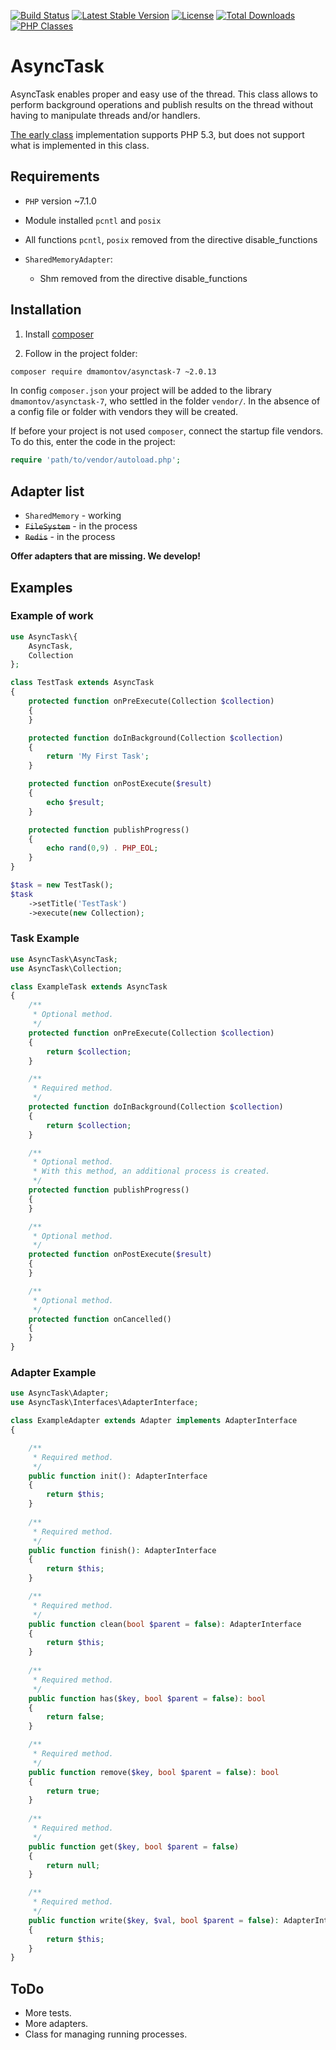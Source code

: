 [![Build Status](https://travis-ci.org/dmamontov/asynctask-7.svg?branch=master)](https://travis-ci.org/dmamontov/asynctask-7)
[![Latest Stable Version](https://poser.pugx.org/dmamontov/asynctask-7/v/stable.svg)](https://packagist.org/packages/dmamontov/asynctask-7)
[![License](https://poser.pugx.org/dmamontov/asynctask-7/license.svg)](https://packagist.org/packages/dmamontov/asynctask-7)
[![Total Downloads](https://poser.pugx.org/dmamontov/asynctask-7/downloads)](https://packagist.org/packages/dmamontov/asynctask-7)
[![PHP Classes](https://img.shields.io/badge/php-classes-blue.svg)](https://www.phpclasses.org/package/11064-PHP-Execute-parallel-task-using-a-sub-class.html)

AsyncTask
=========

AsyncTask enables proper and easy use of the thread. This class allows to perform background operations and publish results on the thread without having to manipulate threads and/or handlers.

[The early class](https://github.com/dmamontov/asynctask) implementation supports PHP 5.3, but does not support what is implemented in this class.


## Requirements
- `PHP` version ~7.1.0
- Module installed `pcntl` and `posix`
- All functions `pcntl`, `posix` removed from the directive disable_functions


- `SharedMemoryAdapter`:
  - Shm removed from the directive disable_functions

## Installation

1) Install [composer](https://getcomposer.org/download/)

2) Follow in the project folder:
```bash
composer require dmamontov/asynctask-7 ~2.0.13
```

In config `composer.json` your project will be added to the library `dmamontov/asynctask-7`, who settled in the folder `vendor/`. In the absence of a config file or folder with vendors they will be created.

If before your project is not used `composer`, connect the startup file vendors. To do this, enter the code in the project:
```php
require 'path/to/vendor/autoload.php';
```

## Adapter list
* `SharedMemory` - working
* ~~`FileSystem`~~ - in the process
* ~~`Redis`~~ - in the process

**Offer adapters that are missing. We develop!**

## Examples

### Example of work
```php
use AsyncTask\{
    AsyncTask,
    Collection
};

class TestTask extends AsyncTask
{
    protected function onPreExecute(Collection $collection)
    {
    }

    protected function doInBackground(Collection $collection)
    {
        return 'My First Task';
    }

    protected function onPostExecute($result)
    {
        echo $result;
    }

    protected function publishProgress()
    {
        echo rand(0,9) . PHP_EOL;
    }
}

$task = new TestTask();
$task
    ->setTitle('TestTask')
    ->execute(new Collection);
```

### Task Example
```php
use AsyncTask\AsyncTask;
use AsyncTask\Collection;

class ExampleTask extends AsyncTask
{
    /**
     * Optional method.
     */
    protected function onPreExecute(Collection $collection)
    {
        return $collection;
    }

    /**
     * Required method.
     */
    protected function doInBackground(Collection $collection)
    {
        return $collection;
    }

    /**
     * Optional method.
     * With this method, an additional process is created.
     */
    protected function publishProgress()
    {
    }

    /**
     * Optional method.
     */
    protected function onPostExecute($result)
    {
    }

    /**
     * Optional method.
     */
    protected function onCancelled()
    {
    }
}
```

### Adapter Example
```php
use AsyncTask\Adapter;
use AsyncTask\Interfaces\AdapterInterface;

class ExampleAdapter extends Adapter implements AdapterInterface
{

    /**
     * Required method.
     */
    public function init(): AdapterInterface
    {
        return $this;
    }
    
    /**
     * Required method.
     */
    public function finish(): AdapterInterface
    {
        return $this;
    }

    /**
     * Required method.
     */
    public function clean(bool $parent = false): AdapterInterface
    {
        return $this;
    }
    
    /**
     * Required method.
     */
    public function has($key, bool $parent = false): bool
    {
        return false;
    }

    /**
     * Required method.
     */
    public function remove($key, bool $parent = false): bool
    {
        return true;
    }
    
    /**
     * Required method.
     */
    public function get($key, bool $parent = false)
    {
        return null;
    }

    /**
     * Required method.
     */
    public function write($key, $val, bool $parent = false): AdapterInterface
    {
        return $this;
    }
}
```
## ToDo
* More tests.
* More adapters.
* Class for managing running processes.

